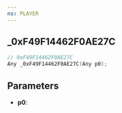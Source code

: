```yaml
---
ns: PLAYER
---
```

## _0xF49F14462F0AE27C

```c
// 0xF49F14462F0AE27C
Any _0xF49F14462F0AE27C(Any p0);
```

## Parameters
* **p0**:
